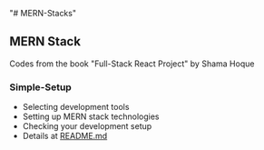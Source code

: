"# MERN-Stacks" 
## MERN Stack
Codes from the book "Full-Stack React Project" by Shama Hoque
### Simple-Setup
* Selecting development tools
* Setting up MERN stack technologies
* Checking your development setup
* Details at [README.md](https://github.com/huyenNguyen20/MERN-Stacks/blob/main/mern-simplesetup/README.md)
